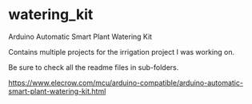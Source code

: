 # watering_kit
Arduino Automatic Smart Plant Watering Kit

Contains multiple projects for the irrigation project I was working on.

Be sure to check all the readme files in sub-folders.

https://www.elecrow.com/mcu/arduino-compatible/arduino-automatic-smart-plant-watering-kit.html